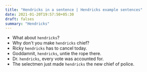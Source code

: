 ```yaml
---
title: "Hendricks in a sentence | Hendricks example sentences"
date: 2021-01-20T19:57:50+05:30
draft: falses
summary: "Hendricks"
---
```

- What about `hendricks`?
- Why don't you make `hendricks` chief?
- Ricky `hendricks` has to cancel today.
- Goddamnit, `hendricks`, untie the rope there.
- Dr. `hendricks`, every vote was accounted for.
- The selectmen just made `hendricks` the new chief of police.
                 
